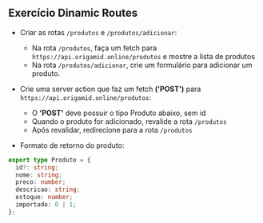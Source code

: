 ## Exercício Dinamic Routes

- Criar as rotas `/produtos` e `/produtos/adicionar`:
  - Na rota `/produtos`, faça um fetch para `https://api.origamid.online/produtos` e mostre a lista de produtos
  - Na rota `/produtos/adicionar`, crie um formulário para adicionar um produto.

- Crie uma server action que faz um fetch **('POST')** para `https://api.origamid.online/produtos`:
  - O **'POST'** deve possuir o tipo Produto abaixo, sem id
  - Quando o produto for adicionado, revalide a rota `/produtos`
  - Após revalidar, redirecione para a rota `/produtos`

- Formato de retorno do produto:
```typescript
export type Produto = {
  id?: string;
  nome: string;
  preco: number;
  descricao: string;
  estoque: number;
  importado: 0 | 1;
};
```
